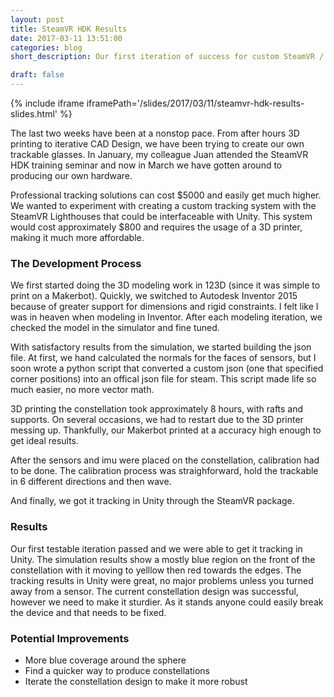 ```yaml
---
layout: post
title: SteamVR HDK Results
date: 2017-03-11 13:51:00
categories: blog
short_description: Our first iteration of success for custom SteamVR / Vive Hardware

draft: false
---
```


{% include iframe  iframePath='/slides/2017/03/11/steamvr-hdk-results-slides.html' %}

The last two weeks have been at a nonstop pace. From after hours 3D printing 
to iterative CAD Design, we have been trying to create our own trackable glasses. 
In January, my colleague Juan attended the SteamVR HDK training seminar and 
now in March we have gotten around to producing our own hardware. 

Professional tracking solutions can cost $5000 and easily get much higher. 
We wanted to experiment with creating a custom tracking system with the SteamVR Lighthouses 
that could be interfaceable with Unity. This system would cost approximately 
$800 and requires the usage of a 3D printer, making it much more affordable.

### The Development Process

We first started doing the 3D modeling work in 123D (since it was simple to print on a Makerbot).
Quickly, we switched to Autodesk Inventor 2015 because of greater support for 
dimensions and rigid constraints. I felt like I was in heaven when modeling in 
Inventor. After each modeling iteration, we checked the model in the simulator and fine tuned.

With satisfactory results from the simulation, we started building the json file. At first, 
we hand calculated the normals for the faces of sensors, but I soon wrote a python script that 
converted a custom json (one that specified corner positions) into an offical json file for steam.
This script made life so much easier, no more vector math.

3D printing the constellation took approximately 8 hours, with rafts and supports. 
On several occasions, we had to restart due to the 3D printer messing up. Thankfully, our 
Makerbot printed at a accuracy high enough to get ideal results. 

After the sensors and imu were placed on the constellation, calibration had to be done.
The calibration process was straighforward, hold the trackable in 6 different directions and 
then wave. 

And finally, we got it tracking in Unity through the SteamVR package.

### Results

Our first testable iteration passed and we were able to get it tracking in Unity. 
The simulation results show a mostly blue region on the front of the constellation 
with it moving to yelllow then red towards the edges. The tracking results 
in Unity were great, no major problems unless you turned away from a sensor.
The current constellation design was successful, however we need to make it sturdier. 
As it stands anyone could easily break the device and that needs to be fixed.

### Potential Improvements

- More blue coverage around the sphere
- Find a quicker way to produce constellations
- Iterate the constellation design to make it more robust



